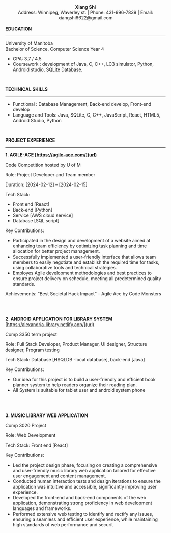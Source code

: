 <center><strong>Xiang Shi</strong></center>
<center>Address: Winnipeg, Waverley st. | Phone: 431-996-7839 | Email: xiangshi6622@gmail.com</center>
<br>
<strong>EDUCATION</strong>

***

University of Manitoba <br />
Bachelor of Science, Computer Science Year 4
- GPA: 3.7 / 4.5 <br />
- Coursework : development of Java, C, C++, LC3 simulator, Python, Android studio, SQLite Database. 


<br>

<strong>TECHNICAL SKILLS</strong>
***
- Functional : Database Management, Back-end develop, Front-end develop
- Language and Tools: Java, SQLite, C, C++, JavaScript, React, HTML5, Android Studio, Python


<br>

<strong>PROJECT EXPERIENCE</strong>
***

<strong>1. AGILE-ACE  [https://agile-ace.com/](url) </strong>

Code Competition hosted by U of M 

Role: Project Developer and Team member

Duration: [2024-02-12] – [2024-02-15]

Tech Stack:
- Front end [React]
- Back-end [Python]
- Service [AWS cloud service]
- Database [SQL script]

Key Contributions: 
- Participated in the design and development of a 
website aimed at enhancing team efficiency by 
optimizing task planning and time allocation for 
better project management.
- Successfully implemented a user-friendly 
interface that allows team members to easily 
negotiate and establish the required time for 
tasks, using collaborative tools and technical 
strategies.
- Employes Agile development methodologies 
and best practices to ensure project delivery on 
schedule, meeting all predetermined quality 
standards.

Achievements:
“Best Societal Hack Impact” – Agile Ace by Code 
Monsters

<br>
<br>

<strong>2. ANDROID APPLICATION FOR LIBRARY SYSTEM </strong> <br />
[https://alexandria-library.netlify.app/](url)

Comp 3350 term project

Role: Full Stack Developer, Product Manager, UI designer, 
Structure designer, Program testing

Tech Stack: Database [HSQLDB -local database], back-end [Java]

Key Contributions:
- Our idea for this project is to build a user-friendly and 
efficient book planner system to help readers organize their 
reading plan.
- All System is suitable for tablet user and android system 
phone

<br>
<br>

<strong> 3. MUSIC LIBRARY WEB APPLICATION</strong>

Comp 3020 Project

Role: Web Development

Tech Stack: Front end [React]

Key Contributions:
- Led the project design phase, focusing on 
creating a comprehensive and user-friendly music 
library web application tailored for effective user 
engagement and content management.
- Conducted human interaction tests and design 
iterations to ensure the application was intuitive 
and accessible, significantly improving user 
experience.
- Developed the front-end and back-end 
components of the web application, 
demonstrating strong proficiency in web 
development languages and frameworks.
- Performed extensive web testing to identify and 
rectify any issues, ensuring a seamless and 
efficient user experience, while maintaining high 
standards of web performance and securit

